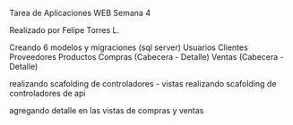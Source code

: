 Tarea de Aplicaciones WEB Semana 4 

Realizado por Felipe Torres L.

Creando 6 modelos y migraciones (sql server)
Usuarios
Clientes
Proveedores
Productos
Compras (Cabecera - Detalle)
Ventas (Cabecera - Detalle)

realizando scafolding de controladores - vistas
realizando scafolding de controladores de api

agregando detalle en las vistas de compras y ventas
